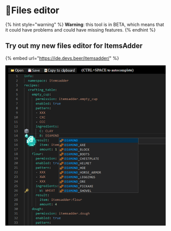 # 📄Files editor

{% hint style="warning" %}
**Warning**: this tool is in BETA, which means that it could have problems and could have missing features.
{% endhint %}

## Try out my new files editor for ItemsAdder

{% embed url="https://ide.devs.beer/itemsadder/" %}

![](.gitbook/assets/image%20%2814%29.png)

